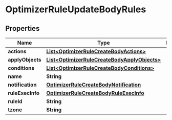 # OptimizerRuleUpdateBodyRules

## Properties
Name | Type | Description | Notes
------------ | ------------- | ------------- | -------------
**actions** | [**List&lt;OptimizerRuleCreateBodyActions&gt;**](OptimizerRuleCreateBodyActions.md) |  |[required]  
**applyObjects** | [**List&lt;OptimizerRuleCreateBodyApplyObjects&gt;**](OptimizerRuleCreateBodyApplyObjects.md) |  |[required]  
**conditions** | [**List&lt;OptimizerRuleCreateBodyConditions&gt;**](OptimizerRuleCreateBodyConditions.md) |  |[required]  
**name** | **String** |  |[required]  
**notification** | [**OptimizerRuleCreateBodyNotification**](OptimizerRuleCreateBodyNotification.md) |  |[required]  
**ruleExecInfo** | [**OptimizerRuleCreateBodyRuleExecInfo**](OptimizerRuleCreateBodyRuleExecInfo.md) |  |[required]  
**ruleId** | **String** |  |[required]  
**tzone** | **String** |  |  [optional]
